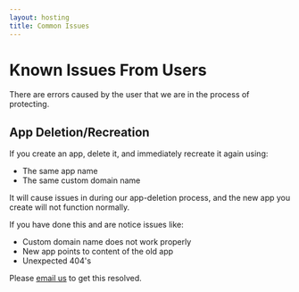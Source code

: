 ```yaml
---
layout: hosting
title: Common Issues
---
```


# Known Issues From Users

<p class="lead">There are errors caused by the user that we are in the process of protecting.</p>

## App Deletion/Recreation

If you create an app, delete it, and immediately recreate it again using:

* The same app name
* The same custom domain name

It will cause issues in during our app-deletion process, and the new app you create will not function normally.

If you have done this and are notice issues like:

* Custom domain name does not work properly
* New app points to content of the old app
* Unexpected 404's

Please [email us](mailto:support@divshot.com) to get this resolved.
